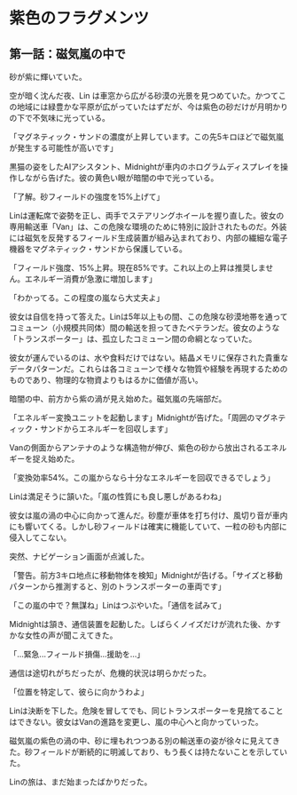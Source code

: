 # 紫色のフラグメンツ

## 第一話：磁気嵐の中で

砂が紫に輝いていた。

空が暗く沈んだ夜、Lin は車窓から広がる砂漠の光景を見つめていた。かつてこの地域には緑豊かな平原が広がっていたはずだが、今は紫色の砂だけが月明かりの下で不気味に光っている。

「マグネティック・サンドの濃度が上昇しています。この先5キロほどで磁気嵐が発生する可能性が高いです」

黒猫の姿をしたAIアシスタント、Midnightが車内のホログラムディスプレイを操作しながら告げた。彼の黄色い眼が暗闇の中で光っている。

「了解。砂フィールドの強度を15%上げて」

Linは運転席で姿勢を正し、両手でステアリングホイールを握り直した。彼女の専用輸送車「Van」は、この危険な環境のために特別に設計されたものだ。外装には磁気を反発するフィールド生成装置が組み込まれており、内部の繊細な電子機器をマグネティック・サンドから保護している。

「フィールド強度、15%上昇。現在85%です。これ以上の上昇は推奨しません。エネルギー消費が急激に増加します」

「わかってる。この程度の嵐なら大丈夫よ」

彼女は自信を持って答えた。Linは5年以上もの間、この危険な砂漠地帯を通ってコミューン（小規模共同体）間の輸送を担ってきたベテランだ。彼女のような「トランスポーター」は、孤立したコミューン間の命綱となっていた。

彼女が運んでいるのは、水や食料だけではない。結晶メモリに保存された貴重なデータパターンだ。これらは各コミューンで様々な物質や経験を再現するためのものであり、物理的な物資よりもはるかに価値が高い。

暗闇の中、前方から紫の渦が見え始めた。磁気嵐の先端部だ。

「エネルギー変換ユニットを起動します」Midnightが告げた。「周囲のマグネティック・サンドからエネルギーを回収します」

Vanの側面からアンテナのような構造物が伸び、紫色の砂から放出されるエネルギーを捉え始めた。

「変換効率54%。この嵐からなら十分なエネルギーを回収できるでしょう」

Linは満足そうに頷いた。「嵐の性質にも良し悪しがあるわね」

彼女は嵐の渦の中心に向かって進んだ。砂塵が車体を打ち付け、風切り音が車内にも響いてくる。しかし砂フィールドは確実に機能していて、一粒の砂も内部に侵入してこない。

突然、ナビゲーション画面が点滅した。

「警告。前方3キロ地点に移動物体を検知」Midnightが告げる。「サイズと移動パターンから推測すると、別のトランスポーターの車両です」

「この嵐の中で？無謀ね」Linはつぶやいた。「通信を試みて」

Midnightは頷き、通信装置を起動した。しばらくノイズだけが流れた後、かすかな女性の声が聞こえてきた。

「...緊急...フィールド損傷...援助を...」

通信は途切れがちだったが、危機的状況は明らかだった。

「位置を特定して、彼らに向かうわよ」

Linは決断を下した。危険を冒してでも、同じトランスポーターを見捨てることはできない。彼女はVanの進路を変更し、嵐の中心へと向かっていった。

磁気嵐の紫色の渦の中、砂に埋もれつつある別の輸送車の姿が徐々に見えてきた。砂フィールドが断続的に明滅しており、もう長くは持たないことを示していた。

Linの旅は、まだ始まったばかりだった。